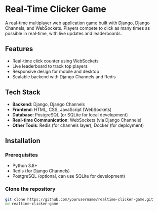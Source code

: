 # Real-Time Clicker Game

A real-time multiplayer web application game built with Django, Django Channels, and WebSockets. Players compete to click as many times as possible in real-time, with live updates and leaderboards.

## Features

- Real-time click counter using WebSockets
- Live leaderboard to track top players
- Responsive design for mobile and desktop
- Scalable backend with Django Channels and Redis

## Tech Stack

- **Backend**: Django, Django Channels
- **Frontend**: HTML, CSS, JavaScript (WebSockets)
- **Database**: PostgreSQL (or SQLite for local development)
- **Real-time Communication**: WebSockets (via Django Channels)
- **Other Tools**: Redis (for channels layer), Docker (for deployment)

## Installation

### Prerequisites

- Python 3.8+
- Redis (for Django Channels)
- PostgreSQL (optional, can use SQLite for development)

### Clone the repository

```bash
git clone https://github.com/yourusername/realtime-clicker-game.git
cd realtime-clicker-game

